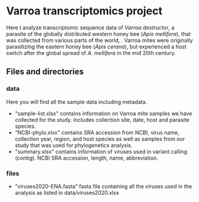 # Varroa transcriptomics project 
Here I analyze transcriptomic sequence data of _Varroa destructor_, a parasite of the globally distributed western honey bee (_Apis mellifera_), that was collected from various parts of the world, . Varroa mites were originally parasitizing the eastern honey bee (_Apis cerana_), but experienced a host switch after the global spread of _A. mellifera_ in the mid 20th century. 

## Files and directories 
### data
Here you will find all the sample data including metadata. <br>
- "sample-list.xlsx" contains information on Varroa mite samples we have collected for the study. Includes collection site, date, host and parasite species. <br>
- "NCBI-phylo.xlsx" contains SRA accession from NCBI, virus name, collection year, region, and host species as well as samples from our study that was used for phylogenetics analysis. <br>
- "summary.xlsx" contains information of viruses used in variant calling (contig). NCBI SRA accession, length, name, abbreviation. <br>

### files
- "viruses2020-ENA.fasta" fasta file containing all the viruses used in the analysis as listed in data/viruses2020.xlsx
